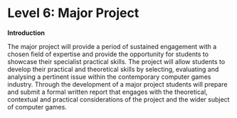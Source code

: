 # Level 6: Major Project

**Introduction**

The major project will provide a period of sustained engagement with a chosen field of expertise and provide the opportunity for students to showcase their specialist practical skills. The project will allow students to develop their practical and theoretical skills by selecting, evaluating and analysing a pertinent issue within the contemporary computer games industry. Through the development of a major project students will prepare and submit a formal written report that engages with the theoretical, contextual and practical considerations of the project and the wider subject of computer games.
